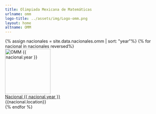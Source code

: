 ```yaml
---
title: Olimpiada Mexicana de Matemáticas
urlname: omm
logo-title: ../assets/img/Logo-omm.png
layout: home
altname: OMM
---
```


  <div class="row row-cols-1 row-cols-xl-4 row-cols-md-3 g-4">
  {% assign nacionales = site.data.nacionales.omm | sort: "year"%}
  {% for nacional in nacionales reversed%}
      <div class="col">
        <div class="card h-100 mb-3">
          <a
            href="{{site.baseurl}}/assets/pdf/Nacionales/OMM/{{nacional.year}}.pdf"
            target="_blank"
            rel="noopener noreferrer"
          >
            <img
              height="150px"
              style="object-fit: contain;"
              class="card-img-top border-bottom bg-white"
              src="{{site.baseurl}}/assets/img/{{nacional.thumbnail}}"
              alt="OMM {{ nacional.year }}">
          </a>
          <div class="card-body">
            <a
              href="{{site.baseurl}}/assets/pdf/Nacionales/OMM/{{nacional.year}}.pdf"
              target="_blank"
              class="card-link"
              rel="noopener noreferrer"
            >Nacional {{ nacional.year }}</a>
          </div>
          <div class="card-footer text-body-secondary text-end">{{nacional.location}}</div>
        </div>
      </div>
  {% endfor %}
  </div>

